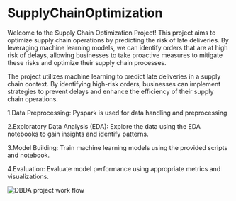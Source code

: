 # SupplyChainOptimization

Welcome to the Supply Chain Optimization Project! This project aims to optimize supply chain operations by predicting the risk of late deliveries. 
By leveraging machine learning models, we can identify orders that are at high risk of delays, allowing businesses to take proactive measures to mitigate these risks and optimize their supply chain processes.

The project utilizes machine learning to predict late deliveries in a supply chain context. 
By identifying high-risk orders, businesses can implement strategies to prevent delays and enhance the efficiency of their supply chain operations.

1.Data Preprocessing: Pyspark is used for data handling and preprocessing 

2.Exploratory Data Analysis (EDA): Explore the data using the EDA notebooks to gain insights and identify patterns.

3.Model Building: Train machine learning models using the provided scripts and notebook.

4.Evaluation: Evaluate model performance using appropriate metrics and visualizations.

![DBDA project work flow ](https://github.com/Atharv1604/SupplyChainOptimization/assets/78715129/40922141-d106-4e49-aa60-cfa0a7b45311)

